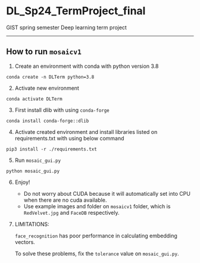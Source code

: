 # DL_Sp24_TermProject_final

GIST spring semester Deep learning term project

---

## How to run `mosaicv1`

1. Create an environment with conda with python version 3.8
  ``` {powershell}
  conda create -n DLTerm python=3.8
  ```

2. Activate new environment
  ``` {powershell}
  conda activate DLTerm
  ```
   
3. First install dlib with using `conda-forge`

  ``` {powershell}
  conda install conda-forge::dlib
  ```

4. Activate created environment and install libraries listed on requirements.txt with using below command
  ``` {powershell}
  pip3 install -r ./requirements.txt
  ```

5. Run `mosaic_gui.py`
  ``` {powershell}
  python mosaic_gui.py
  ```
6. Enjoy!
   * Do not worry about CUDA because it will automatically set into CPU when there are no cuda available.
   * Use example images and folder on `mosaicv1` folder, which is `RedVelvet.jpg` and `FaceDB` respectively.

7. LIMITATIONS:
   
   `face_recognition` has poor performance in calculating embedding vectors.

    To solve these problems, fix the `tolerance` value on `mosaic_gui.py`. 
